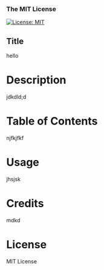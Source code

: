 ### The MIT License
[![License: MIT](https://img.shields.io/badge/License-MIT-yellow.svg)](https://opensource.org/licenses/MIT)
## Title
hello

# Description
jdkdld;d

# Table of Contents
njfkjfkf

# Usage
jhsjsk

# Credits
mdkd

# License
MIT License
